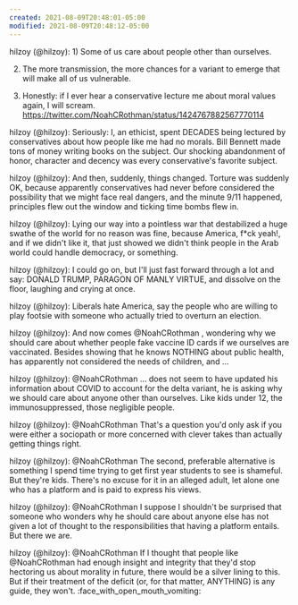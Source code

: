 ```yaml
---
created: 2021-08-09T20:48:01-05:00
modified: 2021-08-09T20:48:12-05:00
---
```


hilzoy (@hilzoy): 1) Some of us care about people other than ourselves. 

2) The more transmission, the more chances for a variant to emerge that will make all of us vulnerable.

3) Honestly: if I ever hear a conservative lecture me about moral values again, I will scream. https://twitter.com/NoahCRothman/status/1424767882567770114

hilzoy (@hilzoy): Seriously: I, an ethicist, spent DECADES being lectured by conservatives about how people like me had no morals. Bill Bennett made tons of money writing books on the subject. Our shocking abandonment of honor, character and decency was every conservative's favorite subject.

hilzoy (@hilzoy): And then, suddenly, things changed. Torture was suddenly OK, because apparently conservatives had never before considered the possibility that we might face real dangers, and the minute 9/11 happened, principles flew out the window and ticking time bombs flew in.

hilzoy (@hilzoy): Lying our way into a pointless war that destabilized a huge swathe of the world for no reason was fine, because America, f*ck yeah!, and if we didn't like it, that just showed we didn't think people in the Arab world could handle democracy, or something.

hilzoy (@hilzoy): I could go on, but I'll just fast forward through a lot and say: DONALD TRUMP, PARAGON OF MANLY VIRTUE, and dissolve on the floor, laughing and crying at once.

hilzoy (@hilzoy): Liberals hate America, say the people who are willing to play footsie with someone who actually tried to overturn an election.

hilzoy (@hilzoy): And now comes @NoahCRothman , wondering why we should care about whether people fake vaccine ID cards if we ourselves are vaccinated. Besides showing that he knows NOTHING about public health, has apparently not considered the needs of children, and ...

hilzoy (@hilzoy): @NoahCRothman ... does not seem to have updated his information about COVID to account for the delta variant, he is asking why we should care about anyone other than ourselves. Like kids under 12, the immunosuppressed, those negligible people.

hilzoy (@hilzoy): @NoahCRothman That's a question you'd only ask if you were either a sociopath or more concerned with clever takes than actually getting things right.

hilzoy (@hilzoy): @NoahCRothman The second, preferable alternative is something I spend time trying to get first year students to see is shameful. But they're kids. There's no excuse for it in an alleged adult, let alone one who has a platform and is paid to express his views.

hilzoy (@hilzoy): @NoahCRothman I suppose I shouldn't be surprised that someone who wonders why he should care about anyone else has not given a lot of thought to the responsibilities that having a platform entails. But there we are.

hilzoy (@hilzoy): @NoahCRothman If I thought that people like @NoahCRothman had enough insight and integrity that they'd stop hectoring us about morality in future, there would be a silver lining to this. But if their treatment of the deficit (or, for that matter, ANYTHING) is any guide, they won't. :face_with_open_mouth_vomiting:
